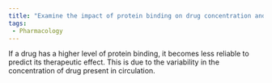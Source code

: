```yaml
---
title: "Examine the impact of protein binding on drug concentration and therapeutic effect."
tags:
 - Pharmacology
---
```

If a drug has a higher level of protein binding, it becomes less reliable to predict its therapeutic effect. This is due to the variability in the concentration of drug present in circulation. 
